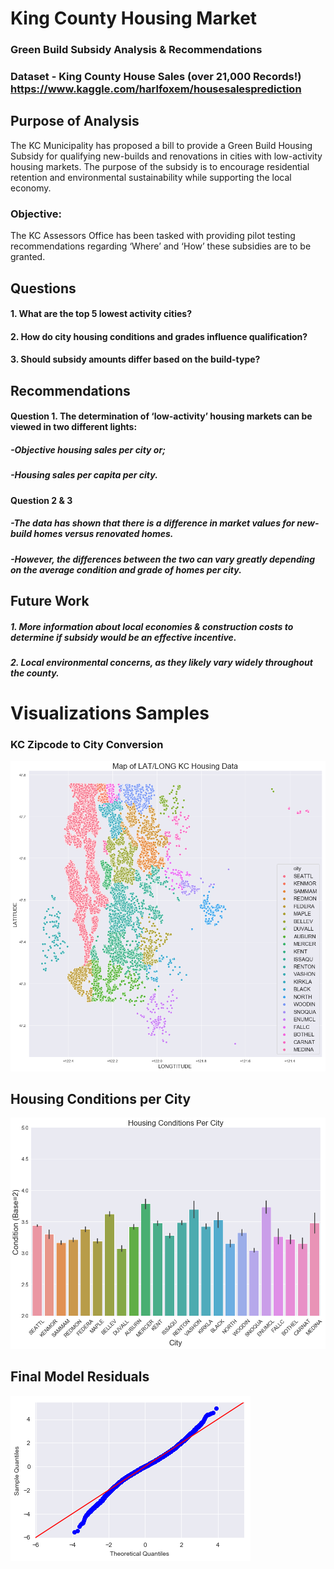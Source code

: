 # King County Housing Market
### Green Build Subsidy Analysis & Recommendations

### Dataset - King County House Sales (over 21,000 Records!) https://www.kaggle.com/harlfoxem/housesalesprediction

## Purpose of Analysis
The KC Municipality has proposed a bill to provide a Green Build Housing Subsidy for qualifying new-builds and 
renovations in cities with low-activity housing markets. The purpose of the subsidy is to encourage residential retention 
and environmental sustainability while supporting the local economy.

### Objective:
The KC Assessors Office has been tasked with providing pilot testing recommendations regarding ‘Where’ and ‘How’ these 
subsidies are to be granted.

## Questions
#### 1. What are the top 5 lowest activity cities?
#### 2. How do city housing conditions and grades influence qualification?
#### 3. Should subsidy amounts differ based on the build-type?

## Recommendations
#### Question 1. The determination of ‘low-activity’ housing markets can be viewed in two different lights:
##### -Objective housing sales per city or;
##### -Housing sales per capita per city.

#### Question 2 & 3
##### -The data has shown that there is a difference in market values for new-build homes versus renovated homes.  
##### -However, the differences between the two can vary greatly depending on the average condition and grade of homes per city.

## Future Work
##### 1. More information about local economies & construction costs to determine if subsidy would be an effective incentive.
##### 2.  Local environmental concerns, as they likely vary widely throughout the county.

# Visualizations Samples
### KC Zipcode to City Conversion
![png](README_images/output_83_1.png)

## Housing Conditions per City
![png](README_images/output_97_1.png)

## Final Model Residuals
![png](README_images/output_164_1.png)

